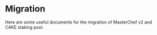# Migration

Here are some useful documents for the migraiton of MasterChef v2 and CAKE staking pool.
